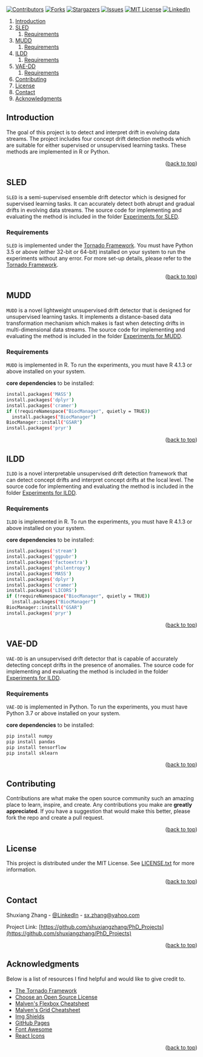 <div id="top"></div>

[![Contributors][contributors-shield]][contributors-url]
[![Forks][forks-shield]][forks-url]
[![Stargazers][stars-shield]][stars-url]
[![Issues][issues-shield]][issues-url]
[![MIT License][license-shield]][license-url]
[![LinkedIn][linkedin-shield]][linkedin-url]

<!-- TABLE OF CONTENTS -->

1. [Introduction](#Introduction)
2. [SLED](#SLED)
    1. [Requirements](#Requirements1)
3. [MUDD](#MUDD)
    1. [Requirements](#Requirements2)
4. [ILDD](#ILDD)
    1. [Requirements](#Requirements3)
5. [VAE-DD](#VAE-DD)
    1. [Requirements](#Requirements4)
6. [Contributing](#Contributing)
7. [License](#License)
8. [Contact](#Contact)
9. [Acknowledgments](#Acknowledgments)

<!-- ABOUT THE PROJECT -->
## Introduction <a name="Introduction"></a>

The goal of this project is to detect and interpret drift in evolving data streams. The project includes four concept drift detection methods which are suitable for either supervised or unsupervised learning tasks. These methods are implemented in R or Python.

<p align="right">(<a href="#top">back to top</a>)</p>

## SLED <a name="SLED"></a>

`SLED` is a semi-supervised ensemble drift detector which is designed for supervised learning tasks. It can accurately detect both abrupt and gradual drifts in evolving data streams. The source code for implementing and evaluating the method is included in the folder [Experiments for SLED](https://github.com/shuxiangzhang/PhD_Projects/tree/main/Experiments%20for%20SLED).

### Requirements <a name="Requirements1"></a>

`SLED` is implemented under the [Tornado Framework](https://github.com/alipsgh/tornado). You must have Python 3.5 or above (either 32-bit or 64-bit) installed on your system to run the experiments without any error. For more set-up details, please refer to the [Tornado Framework](https://github.com/alipsgh/tornado).

<p align="right">(<a href="#top">back to top</a>)</p>


## MUDD <a name="MUDD"></a>


`MUDD` is a novel lightweight unsupervised drift detector that is designed for unsupervised learning tasks. It implements a distance-based data transformation mechanism which makes is fast when detecting drifts in multi-dimensional data streams. The source code for implementing and evaluating the method is included in the folder [Experiments for MUDD](https://github.com/shuxiangzhang/PhD_Projects/tree/main/Experiments%20for%20MUDD).


### Requirements <a name="Requirements2"></a>


`MUDD` is implemented in R. To run the experiments, you must have R 4.1.3 or above installed on your system.

**core dependencies** to be installed:

```bash
install.packages('MASS')
install.packages('dplyr')
install.packages('cramer')
if (!requireNamespace("BiocManager", quietly = TRUE))
  install.packages("BiocManager")
BiocManager::install("GSAR")
install.packages('pryr')
```
<p align="right">(<a href="#top">back to top</a>)</p>

## ILDD <a name="ILDD"></a>

`ILDD` is a novel interpretable unsupervised drift detection framework that can detect concept drifts and interpret concept drifts at the local level. The source code for implementing and evaluating the method is included in the folder [Experiments for ILDD](https://github.com/shuxiangzhang/PhD_Projects/tree/main/Experiments%20for%20ILDD).


### Requirements <a name="Requirements3"></a>

`ILDD` is implemented in R. To run the experiments, you must have R 4.1.3 or above installed on your system.

**core dependencies** to be installed:

```bash
install.packages('stream')
install.packages('ggpubr')
install.packages('factoextra')
install.packages('philentropy')
install.packages('MASS')
install.packages('dplyr')
install.packages('cramer')
install.packages('LICORS')
if (!requireNamespace("BiocManager", quietly = TRUE))
  install.packages("BiocManager")
BiocManager::install("GSAR")
install.packages('pryr')
```

<p align="right">(<a href="#top">back to top</a>)</p>


## VAE-DD <a name="VAE-DD"></a>


`VAE-DD` is an unsupervised drift detector that is capable of accurately detecting concept drifts in the presence of anomalies. The source code for implementing and evaluating the method is included in the folder [Experiments for ILDD](https://github.com/shuxiangzhang/PhD_Projects/tree/main/Experiments%20for%20VAE-DD).


### Requirements <a name="Requirements4"></a>

`VAE-DD` is implemented in Python. To run the experiments, you must have Python 3.7 or above installed on your system.

**core dependencies** to be installed:

```bash
pip install numpy
pip install pandas
pip install tensorflow
pip install sklearn
```

<p align="right">(<a href="#top">back to top</a>)</p>

<!-- CONTRIBUTING -->
## Contributing <a name="Contributing"></a>
Contributions are what make the open source community such an amazing place to learn, inspire, and create. Any contributions you make are **greatly appreciated**. If you have a suggestion that would make this better, please fork the repo and create a pull request.

<p align="right">(<a href="#top">back to top</a>)</p>


<!-- LICENSE -->
## License <a name="License"></a>

This project is distributed under the MIT License. See [LICENSE.txt](https://github.com/shuxiangzhang/PhD_Projects/blob/main/LICENSE.txt) for more information.

<p align="right">(<a href="#top">back to top</a>)</p>

<!-- CONTACT -->
## Contact <a name="Contact"></a>

Shuxiang Zhang - [@LinkedIn](https://www.linkedin.com/in/shuxiang-zhang-523261b7/) - sx.zhang@yahoo.com

Project Link: [https://github.com/shuxiangzhang/PhD_Projects](https://github.com/shuxiangzhang/PhD_Projects)

<p align="right">(<a href="#top">back to top</a>)</p>


<!-- ACKNOWLEDGMENTS -->
## Acknowledgments <a name="Acknowledgments"></a>

Below is a list of resources I find helpful and would like to give credit to.

* [The Tornado Framework](https://github.com/alipsgh/tornado)
* [Choose an Open Source License](https://choosealicense.com)
* [Malven's Flexbox Cheatsheet](https://flexbox.malven.co/)
* [Malven's Grid Cheatsheet](https://grid.malven.co/)
* [Img Shields](https://shields.io)
* [GitHub Pages](https://pages.github.com)
* [Font Awesome](https://fontawesome.com)
* [React Icons](https://react-icons.github.io/react-icons/search)

<p align="right">(<a href="#top">back to top</a>)</p>



<!-- MARKDOWN LINKS & IMAGES -->
<!-- https://www.markdownguide.org/basic-syntax/#reference-style-links -->
[contributors-shield]: https://img.shields.io/github/contributors/shuxiangzhang/PhD_Projects.svg?style=for-the-badge
[contributors-url]: https://github.com/shuxiangzhang/PhD_Projects/graphs/contributors
[forks-shield]: https://img.shields.io/github/forks/shuxiangzhang/PhD_Projects.svg?style=for-the-badge
[forks-url]: https://github.com/shuxiangzhang/PhD_Projects/network/members
[stars-shield]: https://img.shields.io/github/stars/shuxiangzhang/PhD_Projects.svg?style=for-the-badge
[stars-url]: https://github.com/shuxiangzhang/PhD_Projects/stargazers
[issues-shield]: https://img.shields.io/github/issues/shuxiangzhang/PhD_Projects.svg?style=for-the-badge
[issues-url]: https://github.com/shuxiangzhang/PhD_Projects/issues
[license-shield]: https://img.shields.io/github/license/shuxiangzhang/PhD_Projects.svg?style=for-the-badge
[license-url]: https://github.com/shuxiangzhang/PhD_Projects/blob/master/LICENSE.txt
[linkedin-shield]: https://img.shields.io/badge/-LinkedIn-black.svg?style=for-the-badge&logo=linkedin&colorB=555
[linkedin-url]: https://www.linkedin.com/in/shuxiang-zhang-523261b7/
